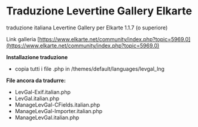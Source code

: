 # Traduzione Levertine Gallery Elkarte
traduzione italiana Levertine Gallery per Elkarte 1.1.7 (o superiore)

Link galleria [https://www.elkarte.net/community/index.php?topic=5969.0](https://www.elkarte.net/community/index.php?topic=5969.0)

**Installazione traduzione**
* copia tutti i file .php in /themes/default/languages/levgal_lng

**File ancora da tradurre:**
- LevGal-Exif.italian.php 
- LevGal.italian.php
- ManageLevGal-CFields.italian.php
- ManageLevGal-Importer.italian.php
- ManageLevGal.italian.php
